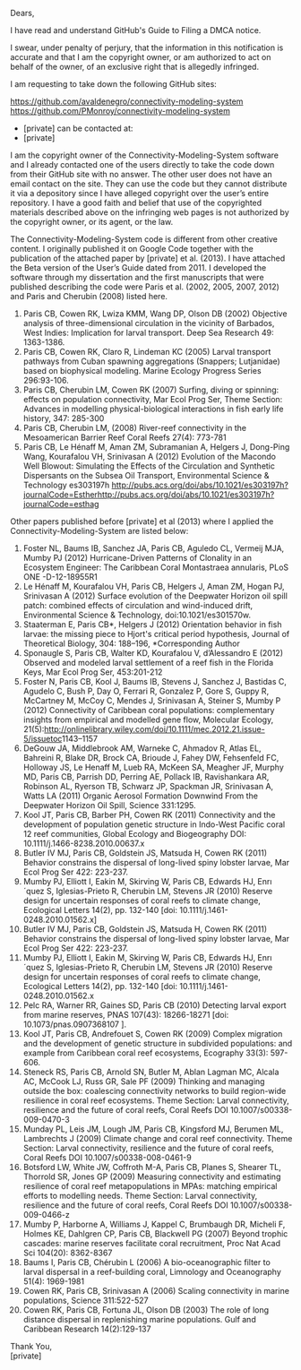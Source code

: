 Dears,

I have read and understand GitHub's Guide to Filing a DMCA notice.

I swear, under penalty of perjury, that the information in this notification is accurate and that I am the copyright owner, or am authorized to act on behalf of the owner, of an exclusive right that is allegedly infringed.

I am requesting to take down the following GitHub sites:

https://github.com/avaldenegro/connectivity-modeling-system  
https://github.com/PMonroy/connectivity-modeling-system

* [private] can be contacted at:
* [private]

I am the copyright owner of the Connectivity-Modeling-System software and I already contacted one of the users directly to take the code down from their GitHub site with no answer. The other user does not have an email contact on the site. They can use the code but they cannot distribute it via a depository since I have alleged copyright over the user’s entire repository. I have a good faith and belief that use of the copyrighted materials described above on the infringing web pages is not authorized by the copyright owner, or its agent, or the law.

The Connectivity-Modeling-System code is different from other creative content. I originally published it on Google Code together with the publication of the attached paper by [private] et al. (2013). I have attached the Beta version of the User’s Guide dated from 2011. I developed the software through my dissertation and the first manuscripts that were published describing the code were Paris et al. (2002, 2005, 2007, 2012) and Paris and Cherubin (2008) listed here.

1. Paris CB, Cowen RK, Lwiza KMM, Wang DP, Olson DB (2002) Objective analysis of three-dimensional circulation in the vicinity of Barbados, West Indies: Implication for larval transport. Deep Sea Research 49: 1363-1386.
2. Paris CB, Cowen RK, Claro R, Lindeman KC (2005) Larval transport pathways from Cuban spawning aggregations (Snappers; Lutjanidae) based on biophysical modeling. Marine Ecology Progress Series 296:93-106.
3. Paris CB, Cherubin LM, Cowen RK (2007) Surfing, diving or spinning: effects on population connectivity, Mar Ecol Prog Ser, Theme Section: Advances in modelling physical-biological interactions in fish early life history, 347: 285-300
4. Paris CB, Cherubin LM, (2008) River-reef connectivity in the Mesoamerican Barrier Reef Coral Reefs 27(4): 773-781
5. Paris CB, Le Hénaff M, Aman ZM, Subramanian A, Helgers J, Dong-Ping Wang, Kourafalou VH, Srinivasan A (2012) Evolution of the Macondo Well Blowout: Simulating the Effects of the Circulation and Synthetic Dispersants on the Subsea Oil Transport, Environmental Science & Technology es303197h http://pubs.acs.org/doi/abs/10.1021/es303197h?journalCode=Esther<http://pubs.acs.org/doi/abs/10.1021/es303197h?journalCode=esthag>

Other papers published before [private] et al (2013) where I applied the Connectivity-Modeling-System are listed below:

1. Foster NL, Baums IB, Sanchez JA, Paris CB, Aguledo CL, Vermeij MJA, Mumby PJ (2012) Hurricane-Driven Patterns of Clonality in an Ecosystem Engineer: The Caribbean Coral Montastraea annularis, PLoS ONE -D-12-18955R1
2. Le Hénaff M, Kourafalou VH, Paris CB, Helgers J, Aman ZM, Hogan PJ, Srinivasan A (2012) Surface evolution of the Deepwater Horizon oil spill patch: combined effects of circulation and wind-induced drift, Environmental Science & Technology, doi:10.1021/es301570w.
3. Staaterman E, Paris CB*, Helgers J (2012) Orientation behavior in fish larvae: the missing piece to Hjort's critical period hypothesis, Journal of Theoretical Biology, 304: 188–196, *Corresponding Author
4. Sponaugle S, Paris CB, Walter KD, Kourafalou V, d’Alessandro E (2012) Observed and modeled larval settlement of a reef fish in the Florida Keys, Mar Ecol Prog Ser, 453:201-212
5. Foster N, Paris CB, Kool J, Baums IB, Stevens J, Sanchez J, Bastidas C, Agudelo C, Bush P, Day O, Ferrari R, Gonzalez P, Gore S, Guppy R, McCartney M, McCoy C, Mendes J, Srinivasan A, Steiner S, Mumby P (2012) Connectivity of Caribbean coral populations: complementary insights from empirical and modelled gene flow, Molecular Ecology, 21(5):<http://onlinelibrary.wiley.com/doi/10.1111/mec.2012.21.issue-5/issuetoc>1143–1157
6. DeGouw JA, Middlebrook AM, Warneke C, Ahmadov R, Atlas EL, Bahreini R, Blake DR, Brock CA, Brioude J, Fahey DW, Fehsenfeld FC, Holloway JS, Le Henaff M, Lueb RA, McKeen SA, Meagher JF, Murphy MD, Paris CB, Parrish DD, Perring AE, Pollack IB, Ravishankara AR, Robinson AL, Ryerson TB, Schwarz JP, Spackman JR, Srinivasan A, Watts LA (2011) Organic Aerosol Formation Downwind From the Deepwater Horizon Oil Spill, Science 331:1295.
7. Kool JT, Paris CB, Barber PH, Cowen RK (2011) Connectivity and the development of population genetic structure in Indo-West Pacific coral 12 reef communities, Global Ecology and Biogeography DOI: 10.1111/j.1466-8238.2010.00637.x
8. Butler IV MJ, Paris CB, Goldstein JS, Matsuda H, Cowen RK (2011) Behavior constrains the dispersal of long-lived spiny lobster larvae, Mar Ecol Prog Ser 422: 223-237.
9. Mumby PJ, Elliott I, Eakin M, Skirving W, Paris CB, Edwards HJ, Enrı´quez S, Iglesias-Prieto R, Cherubin LM, Stevens JR (2010) Reserve design for uncertain responses of coral reefs to climate change, Ecological Letters 14(2), pp. 132-140 [doi: 10.1111/j.1461-0248.2010.01562.x]
10. Butler IV MJ, Paris CB, Goldstein JS, Matsuda H, Cowen RK (2011) Behavior constrains the dispersal of long-lived spiny lobster larvae, Mar Ecol Prog Ser 422: 223-237.
11. Mumby PJ, Elliott I, Eakin M, Skirving W, Paris CB, Edwards HJ, Enrı´quez S, Iglesias-Prieto R, Cherubin LM, Stevens JR (2010) Reserve design for uncertain responses of coral reefs to climate change, Ecological Letters 14(2), pp. 132-140 [doi: 10.1111/j.1461-0248.2010.01562.x
12. Pelc RA, Warner RR, Gaines SD, Paris CB (2010) Detecting larval export from marine reserves, PNAS 107(43): 18266-18271 [doi: 10.1073/pnas.0907368107 ].
13. Kool JT, Paris CB, Andrefouet S, Cowen RK (2009) Complex migration and the development of genetic structure in subdivided populations: and example from Caribbean coral reef ecosystems, Ecography 33(3): 597-606.
14. Steneck RS, Paris CB, Arnold SN, Butler M, Ablan Lagman MC, Alcala AC, McCook LJ, Russ GR, Sale PF (2009) Thinking and managing outside the box: coalescing connectivity networks to build region-wide resilience in coral reef ecosystems. Theme Section: Larval connectivity, resilience and the future of coral reefs, Coral Reefs DOI 10.1007/s00338-009-0470-3
15. Munday PL, Leis JM, Lough JM, Paris CB, Kingsford MJ, Berumen ML, Lambrechts J (2009) Climate change and coral reef connectivity. Theme Section: Larval connectivity, resilience and the future of coral reefs, Coral Reefs DOI 10.1007/s00338-008-0461-9
16. Botsford LW, White JW, Coffroth M-A, Paris CB, Planes S, Shearer TL, Thorrold SR, Jones GP (2009) Measuring connectivity and estimating resilience of coral reef metapopulations in MPAs: matching empirical efforts to modelling needs. Theme Section: Larval connectivity, resilience and the future of coral reefs, Coral Reefs DOI 10.1007/s00338-009-0466-z
17. Mumby P, Harborne A, Williams J, Kappel C, Brumbaugh DR, Micheli F, Holmes KE, Dahlgren CP, Paris CB, Blackwell PG (2007) Beyond trophic cascades: marine reserves facilitate coral recruitment, Proc Nat Acad Sci 104(20): 8362-8367
18. Baums I, Paris CB, Chérubin L (2006) A bio-oceanographic filter to larval dispersal in a reef-building coral, Limnology and Oceanography 51(4): 1969-1981
19. Cowen RK, Paris CB, Srinivasan A (2006) Scaling connectivity in marine populations, Science 311:522-527
20. Cowen RK, Paris CB, Fortuna JL, Olson DB (2003) The role of long distance dispersal in replenishing marine populations. Gulf and Caribbean Research 14(2):129-137

Thank You,  
[private]

